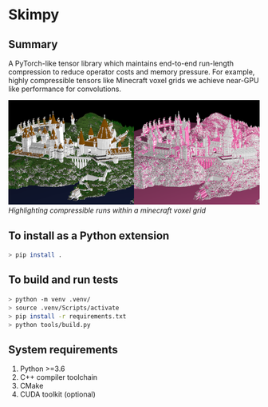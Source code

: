 # Skimpy

## Summary
A PyTorch-like tensor library which maintains end-to-end
run-length compression to reduce operator costs and memory
pressure. For example, highly compressible tensors 
like Minecraft voxel grids we achieve near-GPU like performance
for convolutions.

![Run Illustration](docs/images/voxel_runs.png)\
*Highlighting compressible runs within a minecraft voxel grid*

## To install as a Python extension
```bash
> pip install .
```

## To build and run tests
```bash
> python -m venv .venv/
> source .venv/Scripts/activate
> pip install -r requirements.txt
> python tools/build.py
```

## System requirements
1. Python >=3.6 
2. C++ compiler toolchain
3. CMake
4. CUDA toolkit (optional)
